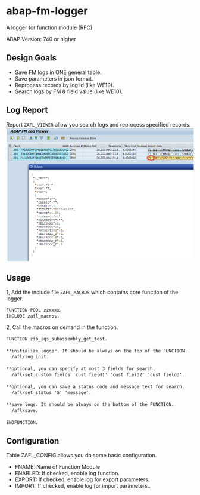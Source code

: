 # abap-fm-logger
A logger for function module (RFC)

ABAP Version: 740 or higher

## Design Goals
- Save FM logs in ONE general table.
- Save parameters in json format.
- Reprocess records by log id (like WE19).
- Search logs by FM & field value (like WE10).

## Log Report
Report ```ZAFL_VIEWER``` allow you search logs and reprocess specified records.
![log report](https://github.com/hhelibeb/helloworld/blob/master/log%20report.png)

## Usage

1, Add the include file ```ZAFL_MACROS``` which contains core function of the logger.
```abap
FUNCTION-POOL zzxxxx.
INCLUDE zafl_macros.
```
2, Call the macros on demand in the function.
```abap
FUNCTION zib_iqs_subassembly_get_test.
  
**initialize logger. It should be always on the top of the FUNCTION.
  /afl/log_init.

**optional, you can specify at most 3 fields for search.
  /afl/set_custom_fields 'cust field1' 'cust field2' 'cust field3'. 

**optional, you can save a status code and message text for search.
  /afl/set_status 'S' 'message'.

**save logs. It should be always on the bottom of the FUNCTION.
  /afl/save.

ENDFUNCTION.
```
## Configuration
Table ZAFL_CONFIG allows you do some basic configuration.

- FNAME: Name of Function Module
- ENABLED: If checked, enable log function.
- EXPORT: If checked, enable log for export parameters.
- IMPORT: If checked, enable log for import parameters..
